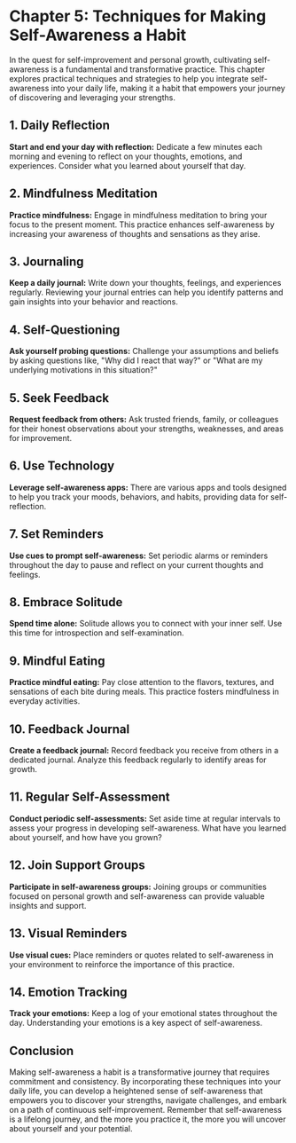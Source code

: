 Chapter 5: Techniques for Making Self-Awareness a Habit
=======================================================

In the quest for self-improvement and personal growth, cultivating self-awareness is a fundamental and transformative practice. This chapter explores practical techniques and strategies to help you integrate self-awareness into your daily life, making it a habit that empowers your journey of discovering and leveraging your strengths.

**1. Daily Reflection**
-----------------------

**Start and end your day with reflection:** Dedicate a few minutes each morning and evening to reflect on your thoughts, emotions, and experiences. Consider what you learned about yourself that day.

**2. Mindfulness Meditation**
-----------------------------

**Practice mindfulness:** Engage in mindfulness meditation to bring your focus to the present moment. This practice enhances self-awareness by increasing your awareness of thoughts and sensations as they arise.

**3. Journaling**
-----------------

**Keep a daily journal:** Write down your thoughts, feelings, and experiences regularly. Reviewing your journal entries can help you identify patterns and gain insights into your behavior and reactions.

**4. Self-Questioning**
-----------------------

**Ask yourself probing questions:** Challenge your assumptions and beliefs by asking questions like, "Why did I react that way?" or "What are my underlying motivations in this situation?"

**5. Seek Feedback**
--------------------

**Request feedback from others:** Ask trusted friends, family, or colleagues for their honest observations about your strengths, weaknesses, and areas for improvement.

**6. Use Technology**
---------------------

**Leverage self-awareness apps:** There are various apps and tools designed to help you track your moods, behaviors, and habits, providing data for self-reflection.

**7. Set Reminders**
--------------------

**Use cues to prompt self-awareness:** Set periodic alarms or reminders throughout the day to pause and reflect on your current thoughts and feelings.

**8. Embrace Solitude**
-----------------------

**Spend time alone:** Solitude allows you to connect with your inner self. Use this time for introspection and self-examination.

**9. Mindful Eating**
---------------------

**Practice mindful eating:** Pay close attention to the flavors, textures, and sensations of each bite during meals. This practice fosters mindfulness in everyday activities.

**10. Feedback Journal**
------------------------

**Create a feedback journal:** Record feedback you receive from others in a dedicated journal. Analyze this feedback regularly to identify areas for growth.

**11. Regular Self-Assessment**
-------------------------------

**Conduct periodic self-assessments:** Set aside time at regular intervals to assess your progress in developing self-awareness. What have you learned about yourself, and how have you grown?

**12. Join Support Groups**
---------------------------

**Participate in self-awareness groups:** Joining groups or communities focused on personal growth and self-awareness can provide valuable insights and support.

**13. Visual Reminders**
------------------------

**Use visual cues:** Place reminders or quotes related to self-awareness in your environment to reinforce the importance of this practice.

**14. Emotion Tracking**
------------------------

**Track your emotions:** Keep a log of your emotional states throughout the day. Understanding your emotions is a key aspect of self-awareness.

**Conclusion**
--------------

Making self-awareness a habit is a transformative journey that requires commitment and consistency. By incorporating these techniques into your daily life, you can develop a heightened sense of self-awareness that empowers you to discover your strengths, navigate challenges, and embark on a path of continuous self-improvement. Remember that self-awareness is a lifelong journey, and the more you practice it, the more you will uncover about yourself and your potential.
